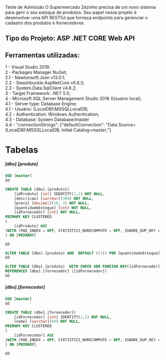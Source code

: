 Teste de Admissão
O Supermercado Zézinho precisa de um novo sistema para gerir o seu estoque de produtos. Seu papel nesse projeto é desenvolver uma API RESTful que forneça endpoints para gerenciar o cadastro dos produtos e fornecedores.

<h2>Tipo do Projeto: ASP .NET CORE Web API </h2>

<h2>Ferramentas utilizadas:</h2>

1 - Visual Studio 2019;<br>
2 - Packages Manager NuGet;<br>
2.1 - Newtonsoft.Json v13.0.1;<br>
2.2 - Swashbuckle.AspNetCore v5.6.3;<br>
2.3 - System.Data.SqlClient v4.8.2;<br>
3 - Target Framework: .NET 5.0;<br>
4 - Microsoft SQL Server Management Studio 2016 (Usuário local);<br>
4.1 - Server type: Database Engine;<br>
4.1 - Usuário: (LocalDB)\MSSQLLocalDB;<br>
4.2 - Authentication: Windows Authentication;<br>
4.3 - Database: System Database/master <br>
4.4 - "connectionStrings": {"defaultConnection": "Data Source=(LocalDB)\\MSSQLLocalDB; Initial Catalog=master;"} <br>

# Tabelas

<h5> [dbo].[produto] </h5>

```Sql
USE [master]
GO

CREATE TABLE [dbo].[produto](
	[idProduto] [int] IDENTITY(1,1) NOT NULL,
	[descricao] [varchar](300) NOT NULL,
	[preco] [decimal](10, 2) NOT NULL,
	[quantidadeEstoque] [int] NOT NULL,
	[idFornecedor] [int] NOT NULL,
PRIMARY KEY CLUSTERED 
(
	[idProduto] ASC
)WITH (PAD_INDEX = OFF, STATISTICS_NORECOMPUTE = OFF, IGNORE_DUP_KEY = OFF, ALLOW_ROW_LOCKS = ON, ALLOW_PAGE_LOCKS = ON) ON [PRIMARY]
) ON [PRIMARY]

GO

ALTER TABLE [dbo].[produto] ADD  DEFAULT ((1)) FOR [quantidadeEstoque]
GO

ALTER TABLE [dbo].[produto]  WITH CHECK ADD FOREIGN KEY([idFornecedor])
REFERENCES [dbo].[fornecedor] ([idFornecedor])
GO

```

<h5> [dbo].[fornecedor] </h5>

```Sql
USE [master]
GO

CREATE TABLE [dbo].[fornecedor](
	[idFornecedor] [int] IDENTITY(1,1) NOT NULL,
	[nome] [varchar](50) NOT NULL,
PRIMARY KEY CLUSTERED 
(
	[idFornecedor] ASC
)WITH (PAD_INDEX = OFF, STATISTICS_NORECOMPUTE = OFF, IGNORE_DUP_KEY = OFF, ALLOW_ROW_LOCKS = ON, ALLOW_PAGE_LOCKS = ON) ON [PRIMARY]
) ON [PRIMARY]

GO
```






